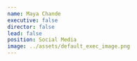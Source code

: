 ```yaml
---
name: Maya Chande
executive: false
director: false
lead: false
position: Social Media
image: ../assets/default_exec_image.png
---
```

